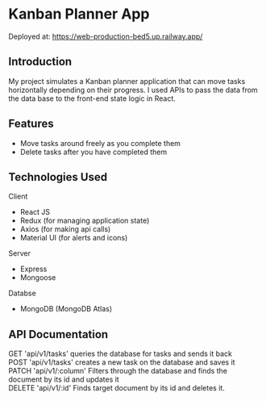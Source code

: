 # Kanban Planner App
Deployed at: <a href="https://web-production-bed5.up.railway.app/">https://web-production-bed5.up.railway.app/</a>


<h2>Introduction</h2>
<p>
    My project simulates a Kanban planner application that can move tasks horizontally depending on their progress.
    I used APIs to pass the data from the data base to the front-end state logic in React.
</p>

<h2>Features</h2>
<ul>
    <li>Move tasks around freely as you complete them</li>
    <li>Delete tasks after you have completed them</li>
</ul>

<h2>Technologies Used</h2>
<p>Client</p>
<ul>
    <li>React JS </li>
    <li>Redux (for managing application state)</li>
    <li>Axios (for making api calls)</li>
    <li>Material UI (for alerts and icons)</li>
</ul>
<p>Server</p>
<ul>
    <li>Express</li>
    <li>Mongoose</li>
</ul>
<p>Databse</p>
<ul>
    <li>MongoDB (MongoDB Atlas)</li>
</ul>

<h2>API Documentation</h2>
<p>
    GET 'api/v1/tasks' queries the database for tasks and sends it back <br>
    POST 'api/v1/tasks' creates a new task on the database and saves it <br>
    PATCH 'api/v1/:column' Filters through the database and finds the document by its id and updates it <br>
    DELETE 'api/v1/:id' Finds target document by its id and deletes it. <br>

</p>
